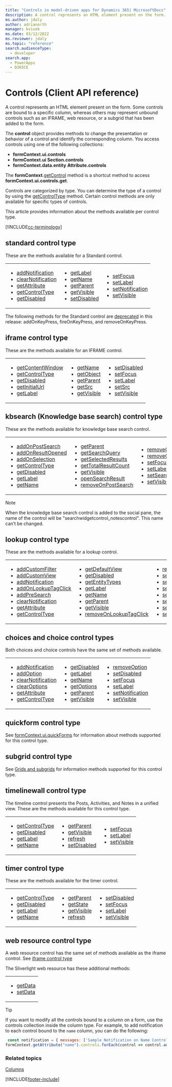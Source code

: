```yaml
---
title: "Controls in model-driven apps for Dynamics 365| MicrosoftDocs"
description: A control represents an HTML element present on the form.
ms.author: jdaly
author: adrianorth
manager: kvivek
ms.date: 03/12/2022
ms.reviewer: jdaly
ms.topic: "reference"
search.audienceType: 
  - developer
search.app: 
  - PowerApps
  - D365CE
---
```

# Controls (Client API reference)

A control represents an HTML element present on the form. Some controls are bound to a specific column, whereas others may represent unbound controls such as an IFRAME, web resource, or a subgrid that has been added to the form. 

The **control** object provides methods to change the presentation or behavior of a control and identify the corresponding column. You access controls using one of the following collections: 

- **formContext.ui.controls**
- **formContext.ui Section.controls**
- **formContext.data.entity** **Attribute.controls**

The **formContext**.[getControl](controls/getControl.md) method is a shortcut method to access **formContext.ui.controls.get**. 

Controls are categorized by type. You can determine the type of a control by using the [getControlType](controls/getControlType.md) method. Certain control methods are only available for specific types of controls.

This article provides information about the methods available per control type. 

[!INCLUDE[cc-terminology](../../../data-platform/includes/cc-terminology.md)]

## standard control type

These are the methods available for a Standard control.

<table>
<tr>
<td>
<ul>
<li><a href="controls/addNotification.md" data-raw-source="[addNotification](controls/addNotification.md)">addNotification</a></li>
<li><a href="controls/clearNotification.md" data-raw-source="[clearNotification](controls/clearNotification.md)">clearNotification</a></li>
<li><a href="controls/getAttribute.md" data-raw-source="[getAttribute](controls/getAttribute.md)">getAttribute</a></a></li>
<li><a href="controls/getControlType.md" data-raw-source="[getControlType](controls/getControlType.md)">getControlType</a></li>
<li><a href="controls/getDisabled.md" data-raw-source="[getDisabled](controls/getDisabled.md)">getDisabled</a></li>
</ul>
</td>
<td>
<ul>
<li><a href="controls/getLabel.md" data-raw-source="[getLabel](controls/getLabel.md)">getLabel</a></li>
<li><a href="controls/getName.md" data-raw-source="[getName](controls/getName.md)">getName</a></li>
<li><a href="controls/getParent.md" data-raw-source="[getParent](controls/getParent.md)">getParent</a></li>
<li><a href="controls/getVisible.md" data-raw-source="[getVisible](controls/getVisible.md)">getVisible</a></li>
<li><a href="controls/setDisabled.md" data-raw-source="[setDisabled](controls/setDisabled.md)">setDisabled</a></li>
</ul>
</td>
<td>
<ul>
<li><a href="controls/setFocus.md" data-raw-source="[setFocus](controls/setFocus.md)">setFocus</a></li>
<li><a href="controls/setLabel.md" data-raw-source="[setLabel](controls/setLabel.md)">setLabel</a></li>
<li><a href="controls/setNotification.md" data-raw-source="[setNotification](controls/setNotification.md)">setNotification</a></li>
<li><a href="controls/setVisible.md" data-raw-source="[setVisible](controls/setVisible.md)">setVisible</a></li>
</ul>
</td>
</tr>
</table>

The following methods for the Standard control are [deprecated](/dynamics365/get-started/whats-new/customer-engagement/important-changes-coming#some-client-apis-are-deprecated) in this release: addOnKeyPress, fireOnKeyPress, and removeOnKeyPress.

## iframe control type

These are the methods available for an IFRAME control.

<table>
<tr>
<td>
<ul>
<li><a href="controls/getContentWindow.md" data-raw-source="[getContentWindow](controls/getContentWindow.md)">getContentWindow</a></li>
<li><a href="controls/getControlType.md" data-raw-source="[getControlType](controls/getControlType.md)">getControlType</a></li>
<li><a href="controls/getDisabled.md" data-raw-source="[getDisabled](controls/getDisabled.md)">getDisabled</a></li>
<li><a href="controls/getInitialUrl.md" data-raw-source="[getInitialUrl](controls/getInitialUrl.md)">getInitialUrl</a></li>
<li><a href="controls/getLabel.md" data-raw-source="[getLabel](controls/getLabel.md)">getLabel</a></li>

</ul>
</td>
<td>
<ul>
<li><a href="controls/getName.md" data-raw-source="[getName](controls/getName.md)">getName</a></li>  
<li><a href="controls/getObject.md" data-raw-source="[getObject](controls/getObject.md)">getObject</a></li>
<li><a href="controls/getParent.md" data-raw-source="[getParent](controls/getParent.md)">getParent</a></li>
<li><a href="controls/getSrc.md" data-raw-source="[getSrc](controls/getSrc.md)">getSrc</a></li>
<li><a href="controls/getVisible.md" data-raw-source="[getVisible](controls/getVisible.md)">getVisible</a></li>

</ul>
</td>
<td>
<ul>
<li><a href="controls/setDisabled.md" data-raw-source="[setDisabled](controls/setDisabled.md)">setDisabled</a></li>
<li><a href="controls/setFocus.md" data-raw-source="[setFocus](controls/setFocus.md)">setFocus</a></li>
<li><a href="controls/setLabel.md" data-raw-source="[setLabel](controls/setLabel.md)">setLabel</a></li>
<li><a href="controls/setSrc.md" data-raw-source="[setSrc](controls/setSrc.md)">setSrc</a></li>
<li><a href="controls/setVisible.md" data-raw-source="[setVisible](controls/setVisible.md)">setVisible</a></li>
</ul>
</td>
</tr>
</table>

## kbsearch (Knowledge base search) control type

These are the methods available for knowledge base search control.

<table>
<tr>
<td>
<ul>
<li><a href="controls/addOnPostSearch.md" data-raw-source="[addOnPostSearch](controls/addOnPostSearch.md)">addOnPostSearch</a></li>
<li><a href="controls/addOnResultOpened.md" data-raw-source="[addOnResultOpened](controls/addOnResultOpened.md)">addOnResultOpened</a></li>
<li><a href="controls/addOnSelection.md" data-raw-source="[addOnSelection](controls/addOnSelection.md)">addOnSelection</a></li>
<li><a href="controls/getControlType.md" data-raw-source="[getControlType](controls/getControlType.md)">getControlType</a></li>
<li><a href="controls/getDisabled.md" data-raw-source="[getDisabled](controls/getDisabled.md)">getDisabled</a></li>
<li><a href="controls/getLabel.md" data-raw-source="[getLabel](controls/getLabel.md)">getLabel</a></li>
<li><a href="controls/getName.md" data-raw-source="[getName](controls/getName.md)">getName</a></li>
</ul>
</td>
<td>
<ul>
<li><a href="controls/getParent.md" data-raw-source="[getParent](controls/getParent.md)">getParent</a></li>
<li><a href="controls/getSearchQuery.md" data-raw-source="[getSearchQuery](controls/getSearchQuery.md)">getSearchQuery</a></li>
<li><a href="controls/getSelectedResults.md" data-raw-source="[getSelectedResults](controls/getSelectedResults.md)">getSelectedResults</a></li>
<li><a href="controls/getTotalResultCount.md" data-raw-source="[getTotalResultCount](controls/getTotalResultCount.md)">getTotalResultCount</a></li>
<li><a href="controls/getVisible.md" data-raw-source="[getVisible](controls/getVisible.md)">getVisible</a></li>
<li><a href="controls/openSearchResult.md" data-raw-source="[openSearchResult](controls/openSearchResult.md)">openSearchResult</a></li>
<li><a href="controls/removeOnPostSearch.md" data-raw-source="[removeOnPostSearch](controls/removeOnPostSearch.md)">removeOnPostSearch</a></li>

</ul>
</td>
<td>
<ul>
<li><a href="controls/removeOnResultOpened.md" data-raw-source="[removeOnResultOpened](controls/removeOnResultOpened.md)">removeOnResultOpened</a></li>
<li><a href="controls/removeOnSelection.md" data-raw-source="[removeOnSelection](controls/removeOnSelection.md)">removeOnSelection</a></li>
<li><a href="controls/setFocus.md" data-raw-source="[setFocus](controls/setFocus.md)">setFocus</a></li>
<li><a href="controls/setLabel.md" data-raw-source="[setLabel](controls/setLabel.md)">setLabel</a></li>
<li><a href="controls/setSearchQuery.md" data-raw-source="[setSearchQuery](controls/setSearchQuery.md)">setSearchQuery</a></li>
<li><a href="controls/setVisible.md" data-raw-source="[setVisible](controls/setVisible.md)">setVisible</a></li>
</ul>
</td>
</tr>
</table>

>[!NOTE]
>When the knowledge base search control is added to the social pane, the name of the control will be "searchwidgetcontrol_notescontrol". This name can’t be changed. 

## lookup control type

These are the methods available for a lookup control.

<table>
<tr>
<td>
<ul>
<li><a href="controls/addCustomFilter.md" data-raw-source="[addCustomFilter](controls/addCustomFilter.md)">addCustomFilter</a></li>
<li><a href="controls/addCustomView.md" data-raw-source="[addCustomView](controls/addCustomView.md)">addCustomView</a></li>
<li><a href="controls/addNotification.md" data-raw-source="[addNotification](controls/addNotification.md)">addNotification</a></li>
<li><a href="controls/addOnLookupTagClick.md" data-raw-source="[addOnLookupTagClick](controls/addOnLookupTagClick.md)">addOnLookupTagClick</a></li>
<li><a href="controls/addPreSearch.md" data-raw-source="[addPreSearch](controls/addPreSearch.md)">addPreSearch</a></li>
<li><a href="controls/clearNotification.md" data-raw-source="[clearNotification](controls/clearNotification.md)">clearNotification</a></li>
<li><a href="controls/getAttribute.md" data-raw-source="[getAttribute](controls/getAttribute.md)">getAttribute</a></a></li>
<li><a href="controls/getControlType.md" data-raw-source="[getControlType](controls/getControlType.md)">getControlType</a></li>

</ul>
</td>
<td>
<ul>
<li><a href="controls/getDefaultView.md" data-raw-source="[getDefaultView](controls/getDefaultView.md)">getDefaultView</a></li>
<li><a href="controls/getDisabled.md" data-raw-source="[getDisabled](controls/getDisabled.md)">getDisabled</a></li>
<li><a href="controls/getEntityTypes.md" data-raw-source="[getEntityTypes](controls/getEntityTypes.md)">getEntityTypes</a></li>
<li><a href="controls/getLabel.md" data-raw-source="[getLabel](controls/getLabel.md)">getLabel</a></li>
<li><a href="controls/getName.md" data-raw-source="[getName](controls/getName.md)">getName</a></li>
<li><a href="controls/getParent.md" data-raw-source="[getParent](controls/getParent.md)">getParent</a></li>
<li><a href="controls/getVisible.md" data-raw-source="[getVisible](controls/getVisible.md)">getVisible</a></li>
<li><a href="controls/removeOnLookupTagClick.md" data-raw-source="[removeOnLookupTagClick](controls/removeOnLookupTagClick.md)">removeOnLookupTagClick</a></li>
</ul>
</td>
<td>
<ul>
<li><a href="controls/removePreSearch.md" data-raw-source="[removePreSearch](controls/removePreSearch.md)">removePreSearch</a></li>
<li><a href="controls/setDefaultView.md" data-raw-source="[setDefaultView](controls/setDefaultView.md)">setDefaultView</a></li>
<li><a href="controls/setDisabled.md" data-raw-source="[setDisabled](controls/setDisabled.md)">setDisabled</a></li>
<li><a href="controls/setEntityTypes.md" data-raw-source="[setEntityTypes](controls/setEntityTypes.md)">setEntityTypes</a></li>
<li><a href="controls/setFocus.md" data-raw-source="[setFocus](controls/setFocus.md)">setFocus</a></li>
<li><a href="controls/setLabel.md" data-raw-source="[setLabel](controls/setLabel.md)">setLabel</a></li>
<li><a href="controls/setNotification.md" data-raw-source="[setNotification](controls/setNotification.md)">setNotification</a></li>
<li><a href="controls/setVisible.md" data-raw-source="[setVisible](controls/setVisible.md)">setVisible</a></li>
</ul>
</td>
</tr>
</table>

## choices and choice control types

Both choices and choice controls have the same set of methods available.

<table>
<tr>
<td>
<ul>
<li><a href="controls/addNotification.md" data-raw-source="[addNotification](controls/addNotification.md)">addNotification</a></li>
<li><a href="controls/addOption.md" data-raw-source="[addOption](controls/addOption.md)">addOption</a></li>
<li><a href="controls/clearNotification.md" data-raw-source="[clearNotification](controls/clearNotification.md)">clearNotification</a></li>
<li><a href="controls/clearOptions.md" data-raw-source="[clearOptions](controls/clearOptions.md)">clearOptions</a></li>
<li><a href="controls/getAttribute.md" data-raw-source="[getAttribute](controls/getAttribute.md)">getAttribute</a></a></li>
<li><a href="controls/getControlType.md" data-raw-source="[getControlType](controls/getControlType.md)">getControlType</a></li>
</ul>
</td>
<td>
<ul>
<li><a href="controls/getDisabled.md" data-raw-source="[getDisabled](controls/getDisabled.md)">getDisabled</a></li>
<li><a href="controls/getLabel.md" data-raw-source="[getLabel](controls/getLabel.md)">getLabel</a></li>
<li><a href="controls/getName.md" data-raw-source="[getName](controls/getName.md)">getName</a></li>
<li><a href="controls/getOptions.md" data-raw-source="[getOptions](controls/getOptions.md)">getOptions</a></li>
<li><a href="controls/getParent.md" data-raw-source="[getParent](controls/getParent.md)">getParent</a></li>
<li><a href="controls/getVisible.md" data-raw-source="[getVisible](controls/getVisible.md)">getVisible</a></li>

</ul>
</td>
<td>
<ul>
<li><a href="controls/removeoption.md" data-raw-source="[removeOption](controls/removeoption.md)">removeOption</a></li>
<li><a href="controls/setDisabled.md" data-raw-source="[setDisabled](controls/setDisabled.md)">setDisabled</a></li>
<li><a href="controls/setFocus.md" data-raw-source="[setFocus](controls/setFocus.md)">setFocus</a></li>
<li><a href="controls/setLabel.md" data-raw-source="[setLabel](controls/setLabel.md)">setLabel</a></li>
<li><a href="controls/setNotification.md" data-raw-source="[setNotification](controls/setNotification.md)">setNotification</a></li>
<li><a href="controls/setVisible.md" data-raw-source="[setVisible](controls/setVisible.md)">setVisible</a></li>

</ul>
</td>
</tr>
</table>

## quickform control type

See [formContext.ui.quickForms](formcontext-ui-quickforms.md) for information about methods supported for this control type.

## subgrid control type

See [Grids and subgrids](grids.md) for information methods supported for this control type.

## timelinewall control type

The timeline control presents the Posts, Activities, and Notes in a unified view. These are the methods available for this control type.

<table>
<tr>
<td>
<ul>
<li><a href="controls/getControlType.md" data-raw-source="[getControlType](controls/getControlType.md)">getControlType</a></li>
<li><a href="controls/getDisabled.md" data-raw-source="[getDisabled](controls/getDisabled.md)">getDisabled</a></li>
<li><a href="controls/getLabel.md" data-raw-source="[getLabel](controls/getLabel.md)">getLabel</a></li>
<li><a href="controls/getName.md" data-raw-source="[getName](controls/getName.md)">getName</a></li>
</ul>
</td>
<td>
<ul>

<li><a href="controls/getParent.md" data-raw-source="[getParent](controls/getParent.md)">getParent</a></li>
<li><a href="controls/getVisible.md" data-raw-source="[getVisible](controls/getVisible.md)">getVisible</a></li>
<li><a href="controls/refresh.md" data-raw-source="[refresh](controls/refresh.md)">refresh</a></li>
<li><a href="controls/setDisabled.md" data-raw-source="[setDisabled](controls/setDisabled.md)">setDisabled</a></li>
</ul>
</td>
<td>
<ul>
<li><a href="controls/setFocus.md" data-raw-source="[setFocus](controls/setFocus.md)">setFocus</a></li>
<li><a href="controls/setLabel.md" data-raw-source="[setLabel](controls/setLabel.md)">setLabel</a></li>
<li><a href="controls/setVisible.md" data-raw-source="[setVisible](controls/setVisible.md)">setVisible</a></li>
</ul>
</td>
</tr>
</table>

## timer control type

These are the methods available for the timer control.

<table>
<tr>
<td>
<ul>

<li><a href="controls/getControlType.md" data-raw-source="[getControlType](controls/getControlType.md)">getControlType</a></li>
<li><a href="controls/getDisabled.md" data-raw-source="[getDisabled](controls/getDisabled.md)">getDisabled</a></li>
<li><a href="controls/getLabel.md" data-raw-source="[getLabel](controls/getLabel.md)">getLabel</a></li>
<li><a href="controls/getName.md" data-raw-source="[getName](controls/getName.md)">getName</a></li>
</ul>
</td>
<td>
<ul>

<li><a href="controls/getParent.md" data-raw-source="[getParent](controls/getParent.md)">getParent</a></li>
<li><a href="controls/getState.md" data-raw-source="[getState](controls/getState.md)">getState</a></li>
<li><a href="controls/getVisible.md" data-raw-source="[getVisible](controls/getVisible.md)">getVisible</a></li>
<li><a href="controls/refresh.md" data-raw-source="[refresh](controls/refresh.md)">refresh</a></li>

</ul>
</td>
<td>
<ul>
<li><a href="controls/setDisabled.md" data-raw-source="[setDisabled](controls/setDisabled.md)">setDisabled</a></li>
<li><a href="controls/setFocus.md" data-raw-source="[setFocus](controls/setFocus.md)">setFocus</a></li>
<li><a href="controls/setLabel.md" data-raw-source="[setLabel](controls/setLabel.md)">setLabel</a></li>
<li><a href="controls/setVisible.md" data-raw-source="[setVisible](controls/setVisible.md)">setVisible</a></li>
</ul>
</td>
</tr>
</table>

## web resource control type

A web resource control has the same set of methods available as the iframe control. See [iframe control type](#iframe-control-type)

The Sliverlight web resource has these additional methods: 
<table>
<tr>
<td>
<ul>
<li><a href="controls/getData.md" data-raw-source="[getData](controls/getData.md)">getData</a></li>
<li><a href="controls/setData.md" data-raw-source="[setData](controls/setData.md)">setData</a></li>
</ul>
</td>
</tr>
</table>

> [!TIP]
> If you want to modify all the controls bound to a column on a form, use the controls collection inside the column type. For example, to add notification to each control bound to the `name` column, you can do the following:
 >  ```JavaScript
 >   const notification = { messages: ['Sample Notification on Name Controls'], notificationLevel: 'RECOMMENDATION', uniqueId: 'my_unique_id'};
 >  formContext.getAttribute("name").controls.forEach(control => control.addNotification(notification));
 > ```


### Related topics

[Columns](attributes.md)


[!INCLUDE[footer-include](../../../../includes/footer-banner.md)]